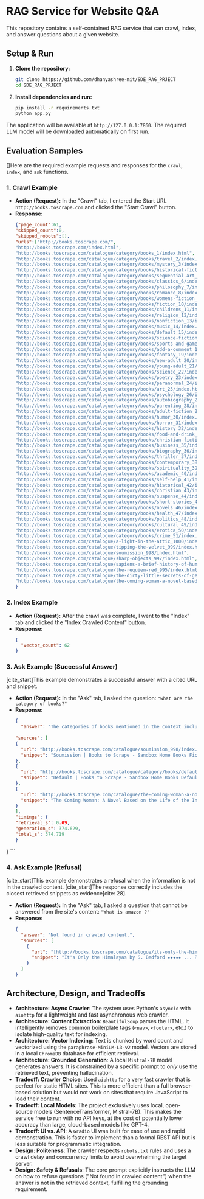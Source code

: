 # RAG Service for Website Q&A

This repository contains a self-contained RAG service that can crawl, index, and answer questions about a given website.

## Setup & Run

1.  **Clone the repository:**
    ```bash
    git clone https://github.com/dhanyashree-mit/SDE_RAG_PRJECT
    cd SDE_RAG_PRJECT
    
    ```

2.  **Install dependencies and run:**
    ```bash
    pip install -r requirements.txt
    python app.py
    ```
The application will be available at `http://127.0.0.1:7860`. The required LLM model will be downloaded automatically on first run.

## Evaluation Samples

[]Here are the required example requests and responses for the `crawl`, `index`, and `ask` functions.

### 1. Crawl Example

* **Action (Request):** In the "Crawl" tab, I entered the Start URL `http://books.toscrape.com` and clicked the "Start Crawl" button.
* **Response:**
    ```json
    {"page_count":61,
    "skipped_count":0,
    "skipped_robots":[],
    "urls":["http://books.toscrape.com/",
    "http://books.toscrape.com/index.html",
    "http://books.toscrape.com/catalogue/category/books_1/index.html",
    "http://books.toscrape.com/catalogue/category/books/travel_2/index.html",
    "http://books.toscrape.com/catalogue/category/books/mystery_3/index.html",
    "http://books.toscrape.com/catalogue/category/books/historical-fiction_4/index.html",
    "http://books.toscrape.com/catalogue/category/books/sequential-art_5/index.html",
    "http://books.toscrape.com/catalogue/category/books/classics_6/index.html",
    "http://books.toscrape.com/catalogue/category/books/philosophy_7/index.html",
    "http://books.toscrape.com/catalogue/category/books/romance_8/index.html",
    "http://books.toscrape.com/catalogue/category/books/womens-fiction_9/index.html",
    "http://books.toscrape.com/catalogue/category/books/fiction_10/index.html",
    "http://books.toscrape.com/catalogue/category/books/childrens_11/index.html",
    "http://books.toscrape.com/catalogue/category/books/religion_12/index.html",
    "http://books.toscrape.com/catalogue/category/books/nonfiction_13/index.html",
    "http://books.toscrape.com/catalogue/category/books/music_14/index.html",
    "http://books.toscrape.com/catalogue/category/books/default_15/index.html",
    "http://books.toscrape.com/catalogue/category/books/science-fiction_16/index.html",
    "http://books.toscrape.com/catalogue/category/books/sports-and-games_17/index.html",
    "http://books.toscrape.com/catalogue/category/books/add-a-comment_18/index.html",
    "http://books.toscrape.com/catalogue/category/books/fantasy_19/index.html",
    "http://books.toscrape.com/catalogue/category/books/new-adult_20/index.html",
    "http://books.toscrape.com/catalogue/category/books/young-adult_21/index.html",
    "http://books.toscrape.com/catalogue/category/books/science_22/index.html",
    "http://books.toscrape.com/catalogue/category/books/poetry_23/index.html",
    "http://books.toscrape.com/catalogue/category/books/paranormal_24/index.html",
    "http://books.toscrape.com/catalogue/category/books/art_25/index.html",
    "http://books.toscrape.com/catalogue/category/books/psychology_26/index.html",
    "http://books.toscrape.com/catalogue/category/books/autobiography_27/index.html",
    "http://books.toscrape.com/catalogue/category/books/parenting_28/index.html",
    "http://books.toscrape.com/catalogue/category/books/adult-fiction_29/index.html",
    "http://books.toscrape.com/catalogue/category/books/humor_30/index.html",
    "http://books.toscrape.com/catalogue/category/books/horror_31/index.html",
    "http://books.toscrape.com/catalogue/category/books/history_32/index.html",
    "http://books.toscrape.com/catalogue/category/books/food-and-drink_33/index.html",
    "http://books.toscrape.com/catalogue/category/books/christian-fiction_34/index.html",
    "http://books.toscrape.com/catalogue/category/books/business_35/index.html",
    "http://books.toscrape.com/catalogue/category/books/biography_36/index.html",
    "http://books.toscrape.com/catalogue/category/books/thriller_37/index.html",
    "http://books.toscrape.com/catalogue/category/books/contemporary_38/index.html",
    "http://books.toscrape.com/catalogue/category/books/spirituality_39/index.html",
    "http://books.toscrape.com/catalogue/category/books/academic_40/index.html",
    "http://books.toscrape.com/catalogue/category/books/self-help_41/index.html",
    "http://books.toscrape.com/catalogue/category/books/historical_42/index.html",
    "http://books.toscrape.com/catalogue/category/books/christian_43/index.html",
    "http://books.toscrape.com/catalogue/category/books/suspense_44/index.html",
    "http://books.toscrape.com/catalogue/category/books/short-stories_45/index.html",
    "http://books.toscrape.com/catalogue/category/books/novels_46/index.html",
    "http://books.toscrape.com/catalogue/category/books/health_47/index.html",
    "http://books.toscrape.com/catalogue/category/books/politics_48/index.html",
    "http://books.toscrape.com/catalogue/category/books/cultural_49/index.html",
    "http://books.toscrape.com/catalogue/category/books/erotica_50/index.html",
    "http://books.toscrape.com/catalogue/category/books/crime_51/index.html",
    "http://books.toscrape.com/catalogue/a-light-in-the-attic_1000/index.html",
    "http://books.toscrape.com/catalogue/tipping-the-velvet_999/index.html",
    "http://books.toscrape.com/catalogue/soumission_998/index.html",
    "http://books.toscrape.com/catalogue/sharp-objects_997/index.html",
    "http://books.toscrape.com/catalogue/sapiens-a-brief-history-of-humankind_996/index.html",
    "http://books.toscrape.com/catalogue/the-requiem-red_995/index.html",
    "http://books.toscrape.com/catalogue/the-dirty-little-secrets-of-getting-your-dream-job_994/index.html",
    "http://books.toscrape.com/catalogue/the-coming-woman-a-novel-based-on-the-life-of-the-infamous-feminist-victoria-woodhull_993/index.html"]
   }
     ```

### 2. Index Example

* **Action (Request):** After the crawl was complete, I went to the "Index" tab and clicked the "Index Crawled Content" button.
* **Response:**
    ```json
    {
      "vector_count": 62
    }


  ```


### 3. Ask Example (Successful Answer)

[cite_start]This example demonstrates a successful answer with a cited URL and snippet.

* **Action (Request):** In the "Ask" tab, I asked the question: `"what are the category of books?"`
* **Response:**
    ```json
    {
      "answer": "The categories of books mentioned in the context include Fiction, Travel Mystery, Historical Fiction, Sequential Art, Classics, Philosophy, Romance, Womens Fiction, Fiction , Childrens,Religion,Nonfiction, Music, Science Fiction, Sports and Games,Add a comment, Fantasy New Adult Young Adult Science Poetry Paranormal Art Psychology Autobiography Parenting Adult Fiction Humor Horror History Food and Drink Christian Fiction Business Biography Thriller Contemporary Spirituality Academic Self Help Historical Christian Suspense Short.",
      
  "sources": [
    {
      "url": "http://books.toscrape.com/catalogue/soumission_998/index.html",
      "snippet": "Soumission | Books to Scrape - Sandbox Home Books Fiction Soumission Soumission £50.10 In stock (20 available) Warning! This is a demo website for web scraping purposes. Prices and ratings here were r"
    },
    {
      "url": "http://books.toscrape.com/catalogue/category/books/default_15/index.html",
      "snippet": "Default | Books to Scrape - Sandbox Home Books Default Books Travel Mystery Historical Fiction Sequential Art Classics Philosophy Romance Womens Fiction Fiction Childrens Religion Nonfiction Music Def"
    },
    {
      "url": "http://books.toscrape.com/catalogue/the-coming-woman-a-novel-based-on-the-life-of-the-infamous-feminist-victoria-woodhull_993/index.html",
      "snippet": "The Coming Woman: A Novel Based on the Life of the Infamous Feminist, Victoria Woodhull | Books to Scrape - Sandbox Home Books Default The Coming Woman: A Novel Based on the Life of the Infamous Femin"
    }
  ],
  "timings": {
    "retrieval_s": 0.09,
    "generation_s": 374.629,
    "total_s": 374.719
  }
}
    ```

### 4. Ask Example (Refusal)

[cite_start]This example demonstrates a refusal when the information is not in the crawled content. [cite_start]The response correctly includes the closest retrieved snippets as evidence[cite: 28].

* **Action (Request):** In the "Ask" tab, I asked a question that cannot be answered from the site's content: `"What is amazon ?"`
* **Response:**
    ```json
    {
      "answer": "Not found in crawled content.",
      "sources": [
        {
          "url": "[http://books.toscrape.com/catalogue/its-only-the-himalayas_981/index.html](http://books.toscrape.com/catalogue/its-only-the-himalayas_981/index.html)",
          "snippet": "It's Only the Himalayas by S. Bedford ★★★★★ ... Product Information UPC a22124811b2d2b77 Product Type Books"
        }
      ]
    }
    ```

## Architecture, Design, and Tradeoffs

* **Architecture: Async Crawler**: The system uses Python's `asyncio` with `aiohttp` for a lightweight and fast asynchronous web crawler.
* **Architecture: Content Extraction**: `BeautifulSoup` parses the HTML. It intelligently removes common boilerplate tags (`<nav>`, `<footer>`, etc.) to isolate high-quality text for indexing.
* **Architecture: Vector Indexing**: Text is chunked by word count and vectorized using the `paraphrase-MiniLM-L3-v2` model. Vectors are stored in a local `ChromaDB` database for efficient retrieval.
* **Architecture: Grounded Generation**: A local `Mistral-7B` model generates answers. It is constrained by a specific prompt to *only* use the retrieved text, preventing hallucination.
* **Tradeoff: Crawler Choice**: Used `aiohttp` for a very fast crawler that is perfect for static HTML sites. This is more efficient than a full browser-based solution but would not work on sites that require JavaScript to load their content.
* **Tradeoff: Local Models**: The project exclusively uses local, open-source models (SentenceTransformer, Mistral-7B). This makes the service free to run with no API keys, at the cost of potentially lower accuracy than large, cloud-based models like GPT-4.
* **Tradeoff: UI vs. API**: A `Gradio` UI was built for ease of use and rapid demonstration. This is faster to implement than a formal REST API but is less suitable for programmatic integration.
* **Design: Politeness**: The crawler respects `robots.txt` rules and uses a crawl delay and concurrency limits to avoid overwhelming the target server.
* **Design: Safety & Refusals**: The core prompt explicitly instructs the LLM on how to refuse questions ("Not found in crawled content") when the answer is not in the retrieved context, fulfilling the grounding requirement.
